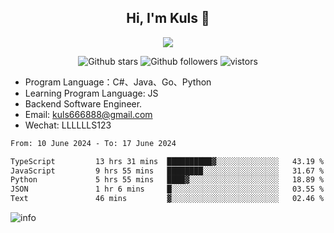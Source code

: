 <h2 align="center"> Hi, I'm Kuls 👋 </h2>
<p align="center">
    <p align="center">
        <img src=" https://avatars.githubusercontent.com/u/42165104?s=460&u=5c7fbf0bce7d4b38a15a44676e6f64b529e47598&v=4"/>
    </p>
    <p align="center">
      <img src="https://img.shields.io/github/stars/hellokuls?style=social" alt="Github stars" />
      <img src="https://img.shields.io/github/followers/hellokuls?style=social" alt="Github followers" />
      <img src="https://visitor-badge.glitch.me/badge?page_id=hellokuls.readme" alt="vistors" />
    </p>
</p>

- Program Language：C#、Java、Go、Python
- Learning Program Language: JS
- Backend Software Engineer.
- Email: kuls666888@gmail.com
- Wechat: LLLLLLS123

<!--START_SECTION:waka-->

```txt
From: 10 June 2024 - To: 17 June 2024

TypeScript         13 hrs 31 mins  ██████████▓░░░░░░░░░░░░░░   43.19 %
JavaScript         9 hrs 55 mins   ████████░░░░░░░░░░░░░░░░░   31.67 %
Python             5 hrs 55 mins   ████▓░░░░░░░░░░░░░░░░░░░░   18.89 %
JSON               1 hr 6 mins     █░░░░░░░░░░░░░░░░░░░░░░░░   03.55 %
Text               46 mins         ▓░░░░░░░░░░░░░░░░░░░░░░░░   02.46 %
```

<!--END_SECTION:waka-->

![info](https://github-readme-stats.vercel.app/api?username=hellokuls&show_icons=true&count_private=true&hide=prs&theme=default_repocard)


